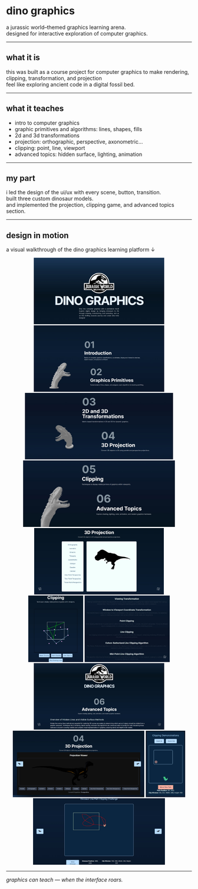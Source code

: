 # dino graphics
a jurassic world–themed graphics learning arena.  
designed for interactive exploration of computer graphics.

---

## what it is  
this was built as a course project for computer graphics 
to make rendering, clipping, transformation, and projection  
feel like exploring ancient code in a digital fossil bed.

---

## what it teaches  
- intro to computer graphics  
- graphic primitives and algorithms: lines, shapes, fills  
- 2d and 3d transformations  
- projection: orthographic, perspective, axonometric...
- clipping: point, line, viewport  
- advanced topics: hidden surface, lighting, animation  

---

## my part  
i led the design of the ui/ux with every scene, button, transition.  
built three custom dinosaur models.  
and implemented the projection, clipping game, and advanced topics section.

---

## design in motion
a visual walkthrough of the dino graphics learning platform ↓

<p align="center">
  <img src="screens/d1.jpg" height="180px"/>
  <img src="screens/d2.jpg" height="180px"/>
  <img src="screens/d3.jpg" height="180px"/>
  <img src="screens/d4.jpg" height="180px"/>
  <img src="screens/d5.jpg" height="180px"/>
  <img src="screens/d6.jpg" height="180px"/>
  <img src="screens/d7.jpg" height="180px"/>
  <img src="screens/d8.jpg" height="180px"/>
  <img src="screens/d9.jpg" height="180px"/>
  <img src="screens/d10.jpg" height="180px"/>
  <img src="screens/d11.jpg" height="180px"/>
</p>

---

*graphics can teach — when the interface roars.* 
